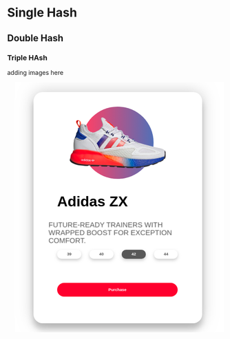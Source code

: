 # Single Hash

## Double Hash

### Triple HAsh

adding images here

<p align="right">
  <img src="./ready-pic.png">
</p>

